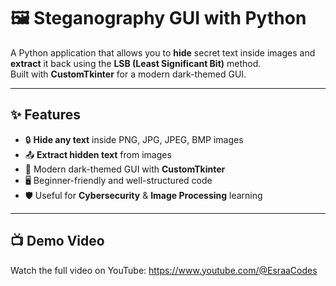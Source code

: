 # 🖼️ Steganography GUI with Python

A Python application that allows you to **hide** secret text inside images and **extract** it back using the **LSB (Least Significant Bit)** method.  
Built with **CustomTkinter** for a modern dark-themed GUI.  

---

## ✨ Features
- 🔒 **Hide any text** inside PNG, JPG, JPEG, BMP images
- 📤 **Extract hidden text** from images
- 🎨 Modern dark-themed GUI with **CustomTkinter**
- 🖥 Beginner-friendly and well-structured code
- 🛡 Useful for **Cybersecurity** & **Image Processing** learning

---

## 📺 Demo Video
Watch the full video on YouTube: https://www.youtube.com/@EsraaCodes


